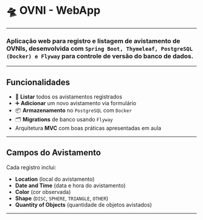 # 🛸 OVNI - WebApp
---

### Aplicação web para registro e listagem de avistamento de OVNIs, desenvolvida com `Spring Boot, Thymeleaf, PostgreSQL (Docker) e Flyway` para controle de versão do banco de dados.

---

## Funcionalidades
- 📄 **Listar** todos os avistamentos registrados
- ➕ **Adicionar** um novo avistamento via formulário
- 📦 **Armazenamento** no `PostgreSQL` com `Docker`
- 🗂  **Migrations** de banco usando `Flyway`
- Arquitetura **MVC** com boas práticas apresentadas em aula

---

## Campos do Avistamento
Cada registro inclui:
- **Location** (local do avistamento)
- **Date and Time** (data e hora do avistamento)
- **Color** (cor observada)
- **Shape** (`DISC`, `SPHERE`, `TRIANGLE`, `OTHER`)
- **Quantity of Objects** (quantidade de objetos avistados)

--- 


